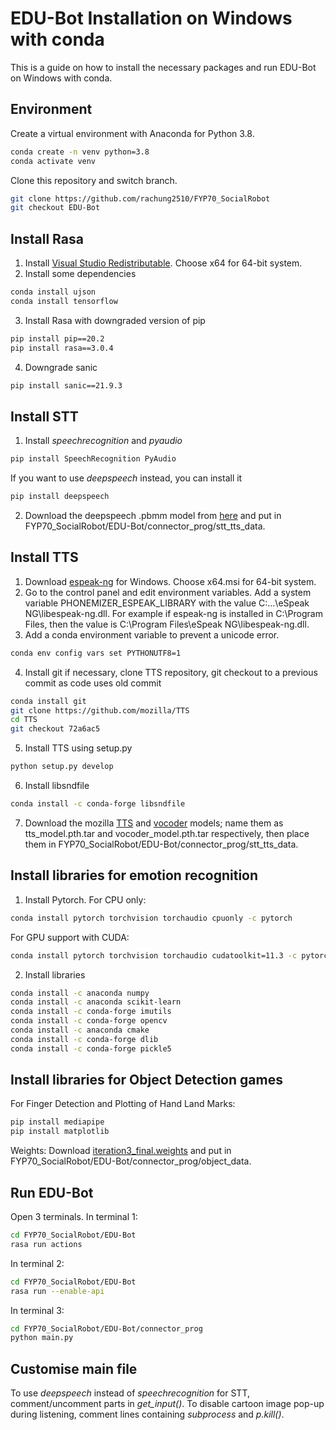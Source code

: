 # EDU-Bot Installation on Windows with conda

This is a guide on how to install the necessary packages and run EDU-Bot on Windows with conda.

## Environment
Create a virtual environment with Anaconda for Python 3.8.
```bash
conda create -n venv python=3.8
conda activate venv
```
Clone this repository and switch branch.
```bash
git clone https://github.com/rachung2510/FYP70_SocialRobot
git checkout EDU-Bot
```

## Install Rasa
1. Install [Visual Studio Redistributable](https://docs.microsoft.com/en-US/cpp/windows/latest-supported-vc-redist?view=msvc-170). Choose x64 for 64-bit system.
2. Install some dependencies
```bash
conda install ujson
conda install tensorflow
```
3. Install Rasa with downgraded version of pip
```bash
pip install pip==20.2
pip install rasa==3.0.4
```
4. Downgrade sanic
```bash
pip install sanic==21.9.3
```

## Install STT
1. Install _speechrecognition_ and _pyaudio_
```bash
pip install SpeechRecognition PyAudio
```
If you want to use _deepspeech_ instead, you can install it
```bash
pip install deepspeech
```
2. Download the deepspeech .pbmm model from [here](https://github.com/mozilla/DeepSpeech/releases/tag/v0.9.3) and
put in FYP70_SocialRobot/EDU-Bot/connector_prog/stt_tts_data.

## Install TTS
1. Download [espeak-ng](https://github.com/espeak-ng/espeak-ng/releases) for Windows. Choose x64.msi for 64-bit system.
2. Go to the control panel and edit environment variables. Add a system variable PHONEMIZER_ESPEAK_LIBRARY with the value
C:\...\eSpeak NG\libespeak-ng.dll. For example if espeak-ng is installed in C:\Program Files, then the value is 
C:\Program Files\eSpeak NG\libespeak-ng.dll.
3. Add a conda environment variable to prevent a unicode error.
```bash
conda env config vars set PYTHONUTF8=1
```
4. Install git if necessary, clone TTS repository, git checkout to a previous commit as code uses old commit
```bash
conda install git
git clone https://github.com/mozilla/TTS
cd TTS
git checkout 72a6ac5
```
5. Install TTS using setup.py
```bash
python setup.py develop
```
6. Install libsndfile
```bash
conda install -c conda-forge libsndfile
```
7. Download the mozilla [TTS](https://drive.google.com/file/d/1dntzjWFg7ufWaTaFy80nRz-Tu02xWZos/view?usp=sharing) and 
[vocoder](https://drive.google.com/file/d/1Ty5DZdOc0F7OTGj9oJThYbL5iVu_2G0K/view?usp=sharing) models;
name them as tts_model.pth.tar and vocoder_model.pth.tar respectively, then
place them in FYP70_SocialRobot/EDU-Bot/connector_prog/stt_tts_data.

## Install libraries for emotion recognition
1. Install Pytorch. For CPU only:
```bash
conda install pytorch torchvision torchaudio cpuonly -c pytorch
```
For GPU support with CUDA:
```bash
conda install pytorch torchvision torchaudio cudatoolkit=11.3 -c pytorch
```
2. Install libraries
```bash
conda install -c anaconda numpy
conda install -c anaconda scikit-learn
conda install -c conda-forge imutils
conda install -c conda-forge opencv
conda install -c anaconda cmake
conda install -c conda-forge dlib
conda install -c conda-forge pickle5
```

## Install libraries for Object Detection games
For Finger Detection and Plotting of Hand Land Marks:
```bash
pip install mediapipe
pip install matplotlib
```
Weights: Download [iteration3_final.weights](https://drive.google.com/file/d/1BQF_CJWqCWHoAAl4iFkeKmAzQBwGDYXy/view?usp=sharing) and put in FYP70_SocialRobot/EDU-Bot/connector_prog/object_data.

## Run EDU-Bot
Open 3 terminals. In terminal 1:
```bash
cd FYP70_SocialRobot/EDU-Bot
rasa run actions
```
In terminal 2:
```bash
cd FYP70_SocialRobot/EDU-Bot
rasa run --enable-api
```
In terminal 3:
```bash
cd FYP70_SocialRobot/EDU-Bot/connector_prog
python main.py
```

## Customise main file
To use _deepspeech_ instead of _speechrecognition_ for STT, comment/uncomment parts in _get_input()_.
To disable cartoon image pop-up during listening, comment lines containing _subprocess_ and _p.kill()_.
